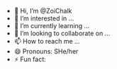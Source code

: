 - 👋 Hi, I’m @ZoiChalk
- 👀 I’m interested in ...
- 🌱 I’m currently learning ...
- 💞️ I’m looking to collaborate on ...
- 📫 How to reach me ...
- 😄 Pronouns: SHe/her
- ⚡ Fun fact: 

<!---
ZoiChalk/ZoiChalk is a ✨ special ✨ repository because its `README.md` (this file) appears on your GitHub profile.
You can click the Preview link to take a look at your changes.
--->
